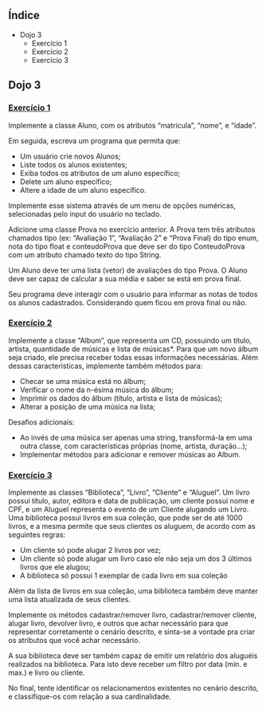 
## Índice
- Dojo 3
    - Exercício 1
    - Exercício 2
    - Exercício 3

## Dojo 3

### [Exercício 1][dojo3-1]

Implemente a classe Aluno, com os atributos “matricula”, “nome”, e “idade”.

Em seguida, escreva um programa que permita que:
- Um usuário crie novos Alunos;
- Liste todos os alunos existentes;
- Exiba todos os atributos de um aluno específico;
- Delete um aluno específico;
- Altere a idade de um aluno específico.

Implemente esse sistema através de um menu de opções numéricas, selecionadas
pelo input do usuário no teclado.

Adicione uma classe Prova no exercício anterior. A Prova tem três atributos
chamados tipo (ex: “Avaliação 1”, “Avaliação 2” e “Prova Final) do tipo enum, nota
do tipo float e conteudoProva que deve ser do tipo ConteudoProva com um atributo
chamado texto do tipo String.

Um Aluno deve ter uma lista (vetor) de avaliações do tipo Prova. O Aluno deve ser
capaz de calcular a sua média e saber se está em prova final.

Seu programa deve interagir com o usuário para informar as notas de todos os
alunos cadastrados. Considerando quem ficou em prova final ou não.

### [Exercício 2][dojo3-2]

Implemente a classe “Album”, que representa um CD, possuindo um título, artista,
quantidade de músicas e lista de músicas*. Para que um novo álbum seja criado,
ele precisa receber todas essas informações necessárias. Além dessas
características, implemente também métodos para:

- Checar se uma música está no álbum;
- Verificar o nome da n-ésima música do álbum;
- Imprimir os dados do álbum (título, artista e lista de músicas);
- Alterar a posição de uma música na lista;

Desafios adicionais:

- Ao invés de uma música ser apenas uma string, transformá-la em uma outra
classe, com características próprias (nome, artista, duração...);
- Implementar métodos para adicionar e remover músicas ao Album.

### [Exercício 3][dojo3-3]

Implemente as classes “Biblioteca”, “Livro”, “Cliente” e
“Aluguel”. Um livro possui título, autor, editora e data de
publicação, um cliente possui nome e CPF, e um Aluguel
representa o evento de um Cliente alugando um Livro.
Uma biblioteca possui livros em sua coleção, que pode ser
de até 1000 livros, e a mesma permite que seus clientes os
aluguem, de acordo com as seguintes regras:

- Um cliente só pode alugar 2 livros por vez;
- Um cliente só pode alugar um livro caso ele não seja
um dos 3 últimos livros que ele alugou;
- A biblioteca só possui 1 exemplar de cada livro em sua
coleção

Além da lista de livros em sua coleção, uma biblioteca também deve manter uma lista
atualizada de seus clientes.

Implemente os métodos cadastrar/remover livro, cadastrar/remover cliente, alugar
livro, devolver livro, e outros que achar necessário para que representar corretamente o
cenário descrito, e sinta-se a vontade pra criar os atributos que você achar necessário.

A sua biblioteca deve ser também capaz de emitir um relatório dos aluguéis realizados
na biblioteca. Para isto deve receber um filtro por data (min. e max.) e livro ou cliente.

No final, tente identificar os relacionamentos existentes no cenário descrito, e
classifique-os com relação a sua cardinalidade.


[dojo3-1]: <https://github.com/davilimabr/dojos-tp2/tree/main/Dojo3-1>
[dojo3-2]: <https://github.com/davilimabr/dojos-tp2/tree/main/Dojo3-2>
[dojo3-3]: <https://github.com/davilimabr/dojos-tp2/tree/main/Dojo3-3>

